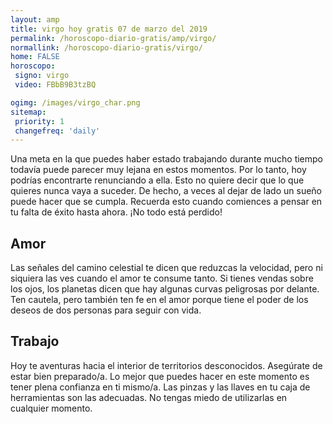```yaml
---
layout: amp
title: virgo hoy gratis 07 de marzo del 2019 
permalink: /horoscopo-diario-gratis/amp/virgo/
normallink: /horoscopo-diario-gratis/virgo/
home: FALSE
horoscopo:
 signo: virgo
 video: FBbB9B3tzBQ

ogimg: /images/virgo_char.png
sitemap:
 priority: 1
 changefreq: 'daily'
---
```



Una meta en la que puedes haber estado trabajando durante mucho tiempo todavía puede parecer muy lejana en estos momentos. Por lo tanto, hoy podrías encontrarte renunciando a ella. Esto no quiere decir que lo que quieres nunca vaya a suceder. De hecho, a veces al dejar de lado un sueño puede hacer que se cumpla. Recuerda esto cuando comiences a pensar en tu falta de éxito hasta ahora. ¡No todo está perdido!

## Amor

Las señales del camino celestial te dicen que reduzcas la velocidad, pero ni siquiera las ves cuando el amor te consume tanto. Si tienes vendas sobre los ojos, los planetas dicen que hay algunas curvas peligrosas por delante. Ten cautela, pero también ten fe en el amor porque tiene el poder de los deseos de dos personas para seguir con vida.

## Trabajo

Hoy te aventuras hacia el interior de territorios desconocidos. Asegúrate de estar bien preparado/a. Lo mejor que puedes hacer en este momento es tener plena confianza en ti mismo/a. Las pinzas y las llaves en tu caja de herramientas son las adecuadas. No tengas miedo de utilizarlas en cualquier momento.